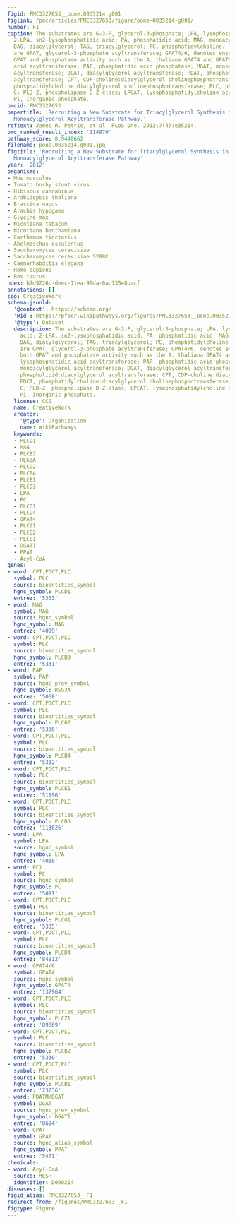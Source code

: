 ```yaml
---
figid: PMC3327653__pone.0035214.g001
figlink: /pmc/articles/PMC3327653/figure/pone-0035214-g001/
number: F1
caption: The substrates are G-3-P, glycerol-3-phosphate; LPA, lysophosphatidic acid;
  2-LPA, sn2-lysophosphatidic acid; PA, phosphatidic acid; MAG, monoacylglycerol;
  DAG, diacylglycerol; TAG, triacylglycerol; PC, phosphatidylcholine. The enzymes
  are GPAT, glycerol-3-phosphate acyltransferase; GPAT4/6, denotes enzymes with both
  GPAT and phosphatase activity such as the A. thaliana GPAT4 and GPAT6; LPAAT, lysophosphatidic
  acid acyltransferase; PAP, phosphatidic acid phosphatase; MGAT, monoacylglycerol
  acyltransferase; DGAT, diacylglycerol acyltransferase; PDAT, phospholipid:diacylglycerol
  acyltransferase; CPT, CDP-choline:diacylglycerol cholinephosphotransferase; PDCT,
  phosphatidylcholine:diacylglycerol cholinephosphotransferase; PLC, phospholipase
  C; PLD-Z, phospholipase D Z-class; LPCAT, lysophosphatidylcholine acyltransferase;
  Pi, inorganic phosphate.
pmcid: PMC3327653
papertitle: 'Recruiting a New Substrate for Triacylglycerol Synthesis in Plants: The
  Monoacylglycerol Acyltransferase Pathway.'
reftext: James R. Petrie, et al. PLoS One. 2012;7(4):e35214.
pmc_ranked_result_index: '114970'
pathway_score: 0.9448662
filename: pone.0035214.g001.jpg
figtitle: 'Recruiting a New Substrate for Triacylglycerol Synthesis in Plants: The
  Monoacylglycerol Acyltransferase Pathway'
year: '2012'
organisms:
- Mus musculus
- Tomato bushy stunt virus
- Hibiscus cannabinus
- Arabidopsis thaliana
- Brassica napus
- Arachis hypogaea
- Glycine max
- Nicotiana tabacum
- Nicotiana benthamiana
- Carthamus tinctorius
- Abelmoschus esculentus
- Saccharomyces cerevisiae
- Saccharomyces cerevisiae S288C
- Caenorhabditis elegans
- Homo sapiens
- Bos taurus
ndex: b7d9226c-deec-11ea-99da-0ac135e8bacf
annotations: []
seo: CreativeWork
schema-jsonld:
  '@context': https://schema.org/
  '@id': https://pfocr.wikipathways.org/figures/PMC3327653__pone.0035214.g001.html
  '@type': Dataset
  description: The substrates are G-3-P, glycerol-3-phosphate; LPA, lysophosphatidic
    acid; 2-LPA, sn2-lysophosphatidic acid; PA, phosphatidic acid; MAG, monoacylglycerol;
    DAG, diacylglycerol; TAG, triacylglycerol; PC, phosphatidylcholine. The enzymes
    are GPAT, glycerol-3-phosphate acyltransferase; GPAT4/6, denotes enzymes with
    both GPAT and phosphatase activity such as the A. thaliana GPAT4 and GPAT6; LPAAT,
    lysophosphatidic acid acyltransferase; PAP, phosphatidic acid phosphatase; MGAT,
    monoacylglycerol acyltransferase; DGAT, diacylglycerol acyltransferase; PDAT,
    phospholipid:diacylglycerol acyltransferase; CPT, CDP-choline:diacylglycerol cholinephosphotransferase;
    PDCT, phosphatidylcholine:diacylglycerol cholinephosphotransferase; PLC, phospholipase
    C; PLD-Z, phospholipase D Z-class; LPCAT, lysophosphatidylcholine acyltransferase;
    Pi, inorganic phosphate.
  license: CC0
  name: CreativeWork
  creator:
    '@type': Organization
    name: WikiPathways
  keywords:
  - PLCD1
  - MAG
  - PLCB3
  - REG3A
  - PLCG2
  - PLCB4
  - PLCE1
  - PLCD3
  - LPA
  - PC
  - PLCG1
  - PLCD4
  - GPAT4
  - PLCZ1
  - PLCB2
  - PLCB1
  - DGAT1
  - PPAT
  - Acyl-CoA
genes:
- word: CPT,PDCT,PLC
  symbol: PLC
  source: bioentities_symbol
  hgnc_symbol: PLCD1
  entrez: '5333'
- word: MAG
  symbol: MAG
  source: hgnc_symbol
  hgnc_symbol: MAG
  entrez: '4099'
- word: CPT,PDCT,PLC
  symbol: PLC
  source: bioentities_symbol
  hgnc_symbol: PLCB3
  entrez: '5331'
- word: PAP
  symbol: PAP
  source: hgnc_prev_symbol
  hgnc_symbol: REG3A
  entrez: '5068'
- word: CPT,PDCT,PLC
  symbol: PLC
  source: bioentities_symbol
  hgnc_symbol: PLCG2
  entrez: '5336'
- word: CPT,PDCT,PLC
  symbol: PLC
  source: bioentities_symbol
  hgnc_symbol: PLCB4
  entrez: '5332'
- word: CPT,PDCT,PLC
  symbol: PLC
  source: bioentities_symbol
  hgnc_symbol: PLCE1
  entrez: '51196'
- word: CPT,PDCT,PLC
  symbol: PLC
  source: bioentities_symbol
  hgnc_symbol: PLCD3
  entrez: '113026'
- word: LPA
  symbol: LPA
  source: hgnc_symbol
  hgnc_symbol: LPA
  entrez: '4018'
- word: PC)
  symbol: PC
  source: hgnc_symbol
  hgnc_symbol: PC
  entrez: '5091'
- word: CPT,PDCT,PLC
  symbol: PLC
  source: bioentities_symbol
  hgnc_symbol: PLCG1
  entrez: '5335'
- word: CPT,PDCT,PLC
  symbol: PLC
  source: bioentities_symbol
  hgnc_symbol: PLCD4
  entrez: '84812'
- word: GPAT4/6
  symbol: GPAT4
  source: hgnc_symbol
  hgnc_symbol: GPAT4
  entrez: '137964'
- word: CPT,PDCT,PLC
  symbol: PLC
  source: bioentities_symbol
  hgnc_symbol: PLCZ1
  entrez: '89869'
- word: CPT,PDCT,PLC
  symbol: PLC
  source: bioentities_symbol
  hgnc_symbol: PLCB2
  entrez: '5330'
- word: CPT,PDCT,PLC
  symbol: PLC
  source: bioentities_symbol
  hgnc_symbol: PLCB1
  entrez: '23236'
- word: PDATM/DGAT
  symbol: DGAT
  source: hgnc_prev_symbol
  hgnc_symbol: DGAT1
  entrez: '8694'
- word: GPAT
  symbol: GPAT
  source: hgnc_alias_symbol
  hgnc_symbol: PPAT
  entrez: '5471'
chemicals:
- word: Acyl-CoA
  source: MESH
  identifier: D000214
diseases: []
figid_alias: PMC3327653__F1
redirect_from: /figures/PMC3327653__F1
figtype: Figure
---
```

